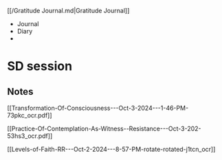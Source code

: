 [[/Gratitude Journal.md|Gratitude Journal]]
- Journal
- Diary 
- 

# SD session

## Notes

[[Transformation-Of-Consciousness---Oct-3-2024---1-46-PM-73pkc_ocr.pdf]]

[[Practice-Of-Contemplation-As-Witness--Resistance---Oct-3-202-53hs3_ocr.pdf]]

[[Levels-of-Faith-RR---Oct-2-2024---8-57-PM-rotate-rotated-j1tcn_ocr]]